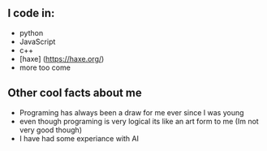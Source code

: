 ## I code in:
- python 
- JavaScript 
- c++ 
- [haxe] (https://haxe.org/) 
- more too come 

## Other cool facts about me
- Programing has always been a draw for me ever since I was young
- even though programing is very logical its like an art form to me (Im not very good though)
- I have had some experiance with AI
